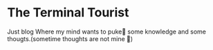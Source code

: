 # The Terminal Tourist

Just blog Where my mind wants to puke🤮 some knowledge and some thougts.(sometime thoughts are not mine 👀)
